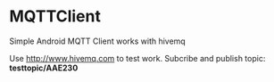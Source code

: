 # MQTTClient
Simple Android MQTT Client works with hivemq

Use http://www.hivemq.com to test work.
Subcribe and publish topic: **testtopic/AAE230**
